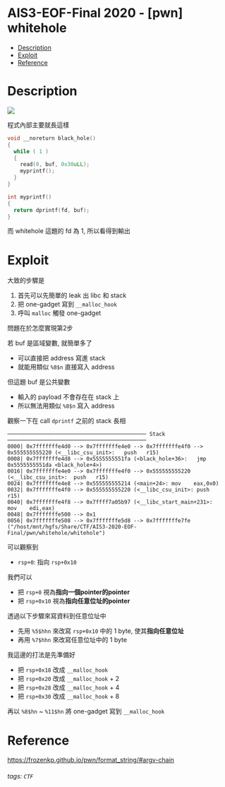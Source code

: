 AIS3-EOF-Final 2020 - [pwn] whitehole
===
- [Description](#Description)
- [Exploit](#Exploit)
- [Reference](#Reference)

# Description
![](https://i.imgur.com/bbpWfJu.png)

程式內部主要就長這樣
```c
void __noreturn black_hole()
{
  while ( 1 )
  {
    read(0, buf, 0x30uLL);
    myprintf();
  }
}

int myprintf()
{
  return dprintf(fd, buf);
}
```

而 whitehole 這題的 fd 為 1, 所以看得到輸出

# Exploit
大致的步驟是
1. 首先可以先簡單的 leak 出 libc 和 stack
2. 把 one-gadget 寫到 `__malloc_hook`
3. 呼叫 `malloc` 觸發 one-gadget

問題在於怎麼實現第2步

若 buf 是區域變數, 就簡單多了
- 可以直接把 address 寫進 stack
- 就能用類似 `%8$n` 直接寫入 address

但這題 buf 是公共變數
- 輸入的 payload 不會存在在 stack 上
- 所以無法用類似 `%8$n` 寫入 address

觀察一下在 call `dprintf` 之前的 stack 長相
```
──────────────────────────────────────────── Stack ────────────────────────────────────────────
0000| 0x7fffffffe4d0 --> 0x7fffffffe4e0 --> 0x7fffffffe4f0 --> 0x555555555220 (<__libc_csu_init>:	push   r15)
0008| 0x7fffffffe4d8 --> 0x5555555551fa (<black_hole+36>:	jmp    0x5555555551da <black_hole+4>)
0016| 0x7fffffffe4e0 --> 0x7fffffffe4f0 --> 0x555555555220 (<__libc_csu_init>:	push   r15)
0024| 0x7fffffffe4e8 --> 0x555555555214 (<main+24>:	mov    eax,0x0)
0032| 0x7fffffffe4f0 --> 0x555555555220 (<__libc_csu_init>:	push   r15)
0040| 0x7fffffffe4f8 --> 0x7ffff7a05b97 (<__libc_start_main+231>:	mov    edi,eax)
0048| 0x7fffffffe500 --> 0x1 
0056| 0x7fffffffe508 --> 0x7fffffffe5d8 --> 0x7fffffffe7fe ("/host/mnt/hgfs/Share/CTF/AIS3-2020-EOF-Final/pwn/whitehole/whitehole")
```
可以觀察到
- `rsp+0`: 指向 `rsp+0x10`

我們可以
- 把 `rsp+0` 視為**指向一個pointer的pointer**
- 把 `rsp+0x10` 視為**指向任意位址的pointer**

透過以下步驟來寫資料到任意位址中
- 先用 `%5$hhn` 來改寫 `rsp+0x10` 中的 1 byte, 使其**指向任意位址**
- 再用 `%7$hhn` 來改寫任意位址中的 1 byte

我這邊的打法是先準備好
- 把 `rsp+0x18` 改成 `__malloc_hook`
- 把 `rsp+0x20` 改成 `__malloc_hook` + 2
- 把 `rsp+0x28` 改成 `__malloc_hook` + 4
- 把 `rsp+0x30` 改成 `__malloc_hook` + 8

再以 `%8$hn` ~ `%11$hn` 將 one-gadget 寫到 `__malloc_hook`

# Reference
https://frozenkp.github.io/pwn/format_string/#argv-chain

###### tags: `CTF`